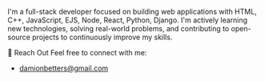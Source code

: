 I'm a full-stack developer focused on building web applications with HTML, C++, JavaScript, EJS, Node, React, Python, Django. I'm actively learning new technologies, solving real-world problems, and contributing to open-source projects to continuously improve my skills.

💬 Reach Out
Feel free to connect with me:
- damionbetters@gmail.com

